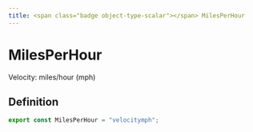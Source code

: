 ```yaml
---
title: <span class="badge object-type-scalar"></span> MilesPerHour
---
```

# <span class="badge object-type-scalar"></span> MilesPerHour

Velocity: miles/hour (mph)

## Definition

```typescript
export const MilesPerHour = "velocitymph";

```
